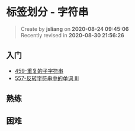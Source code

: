 标签划分 - 字符串
===

> Create by **jsliang** on **2020-08-24 09:45:06**  
> Recently revised in **2020-08-30 21:56:26**

## 入门

* [459-重复的子字符串](https://leetcode-cn.com/problems/repeated-substring-pattern/)
* [557-反转字符串中的单词 III](https://leetcode-cn.com/problems/reverse-words-in-a-string-iii)

## 熟练

## 困难
